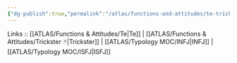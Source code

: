 ```yaml
---
{"dg-publish":true,"permalink":"/atlas/functions-and-attitudes/te-trickster/"}
---
```


Links :: [[ATLAS/Functions & Attitudes/Te\|Te]] | [[ATLAS/Functions & Attitudes/Trickster 🃏\|Trickster]] | [[ATLAS/Typology MOC/INFJ\|INFJ]] | [[ATLAS/Typology MOC/ISFJ\|ISFJ]]